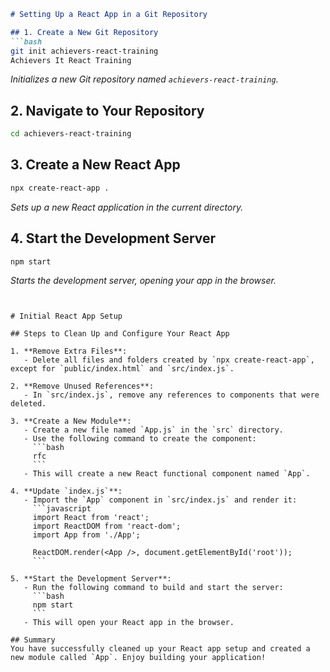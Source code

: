 ```markdown
# Setting Up a React App in a Git Repository

## 1. Create a New Git Repository
```bash
git init achievers-react-training
Achievers It React Training
```
*Initializes a new Git repository named `achievers-react-training`.*

## 2. Navigate to Your Repository
```bash
cd achievers-react-training
```

## 3. Create a New React App
```bash
npx create-react-app .
```
*Sets up a new React application in the current directory.*

## 4. Start the Development Server
```bash
npm start
```
*Starts the development server, opening your app in the browser.*
```


# Initial React App Setup

## Steps to Clean Up and Configure Your React App

1. **Remove Extra Files**:
   - Delete all files and folders created by `npx create-react-app`, except for `public/index.html` and `src/index.js`.

2. **Remove Unused References**:
   - In `src/index.js`, remove any references to components that were deleted.

3. **Create a New Module**:
   - Create a new file named `App.js` in the `src` directory.
   - Use the following command to create the component:
     ```bash
     rfc
     ```
   - This will create a new React functional component named `App`.

4. **Update `index.js`**:
   - Import the `App` component in `src/index.js` and render it:
     ```javascript
     import React from 'react';
     import ReactDOM from 'react-dom';
     import App from './App';

     ReactDOM.render(<App />, document.getElementById('root'));
     ```

5. **Start the Development Server**:
   - Run the following command to build and start the server:
     ```bash
     npm start
     ```
   - This will open your React app in the browser.

## Summary
You have successfully cleaned up your React app setup and created a new module called `App`. Enjoy building your application!

